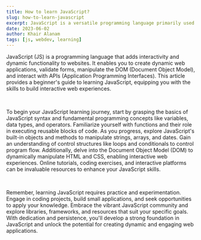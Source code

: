 ```yaml
---
title: How to learn JavaScript?
slug: how-to-learn-javascript
excerpt: JavaScript is a versatile programming language primarily used for front-end web development. It allows you to add behavior and interactivity to your web pages. With JavaScript, you can respond to user actions, handle events, create animations, and fetch and display data from external sources. Learning JavaScript involves understanding its syntax, data types, variables, functions, and control structures.
date: 2023-06-02
author: Khair Alanam
tags: [js, webdev, learning]
---
```


JavaScript (JS) is a programming language that adds interactivity and dynamic functionality to websites. It enables you to create dynamic web applications, validate forms, manipulate the DOM (Document Object Model), and interact with APIs (Application Programming Interfaces). This article provides a beginner's guide to learning JavaScript, equipping you with the skills to build interactive web experiences.

<br>

To begin your JavaScript learning journey, start by grasping the basics of JavaScript syntax and fundamental programming concepts like variables, data types, and operators. Familiarize yourself with functions and their role in executing reusable blocks of code. As you progress, explore JavaScript's built-in objects and methods to manipulate strings, arrays, and dates. Gain an understanding of control structures like loops and conditionals to control program flow. Additionally, delve into the Document Object Model (DOM) to dynamically manipulate HTML and CSS, enabling interactive web experiences. Online tutorials, coding exercises, and interactive platforms can be invaluable resources to enhance your JavaScript skills.

<br>

Remember, learning JavaScript requires practice and experimentation. Engage in coding projects, build small applications, and seek opportunities to apply your knowledge. Embrace the vibrant JavaScript community and explore libraries, frameworks, and resources that suit your specific goals. With dedication and persistence, you'll develop a strong foundation in JavaScript and unlock the potential for creating dynamic and engaging web applications.

